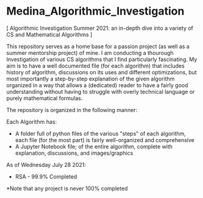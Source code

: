 # Medina_Algorithmic_Investigation
[ Algorithmic Investigation Summer 2021: an in-depth dive into a variety of CS and Mathematical Algorithms ] 


This repository serves as a home base for a passion project (as well as a summer mentorship project) of mine. I am conducting a thourough 
Investigation of various CS algorithms that I find particularly fascinating. My aim is to have a well documented file (for each algorithm)
that includes history of algorithm, discussions on its uses and different optimizations, but most importantly a step-by-step explanation 
of the given algorithm organized in a way that allows a (dedicated) reader to have a fairly good understanding without having to struggle 
with overly technical language or purely mathematical formulas.


The repository is organized in the following manner:

Each Algorithm has:
- A folder full of python files of the various "steps" of each algorithm, each file (for the most part) is fairly well-organized and comprehensive
- A Jupyter Notebook file; of the entire algorithm, complete with explanation, discussions, and images/graphics


As of Wednesday July 28 2021:

- RSA - 99.9% Completed


*Note that any project is never 100% completed
